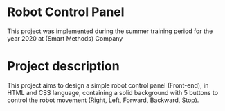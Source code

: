 
# Robot Control Panel
This project was implemented during the summer training period for the year 2020 at (Smart Methods) Company

# Project description
This project aims to design a simple robot control panel (Front-end), in HTML and CSS language, containing a solid background with 5 buttons to control the robot movement (Right, Left, Forward, Backward, Stop).




